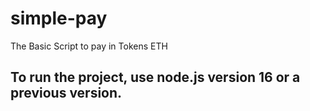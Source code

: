 # simple-pay
The Basic Script to pay in Tokens ETH
## To run the project, use node.js version 16 or a previous version.
